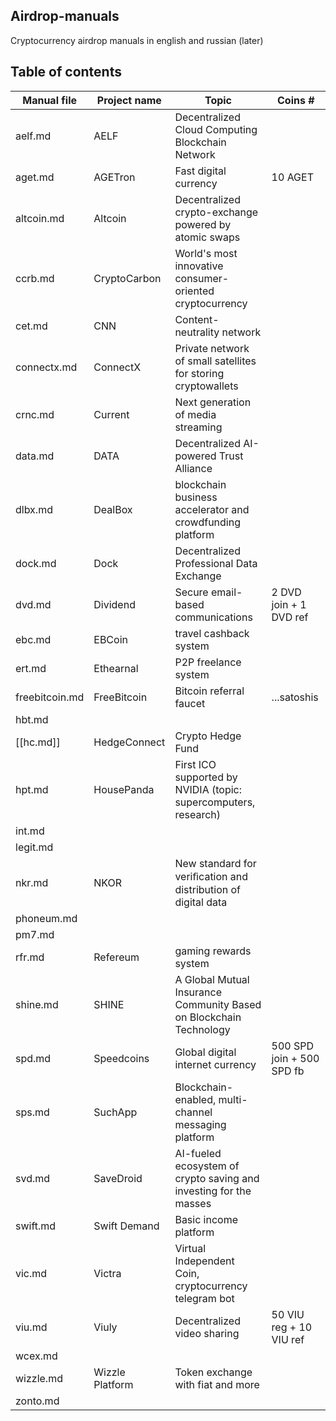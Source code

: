 ## Airdrop-manuals
Cryptocurrency airdrop manuals in english and russian (later)

## Table of contents
Manual file | Project name | Topic | Coins #
| - | - | - | - |
aelf.md | AELF | Decentralized Cloud Computing Blockchain Network | 
aget.md | AGETron | Fast digital currency | 10 AGET
altcoin.md | Altcoin | Decentralized crypto-exchange powered by atomic swaps | 
ccrb.md | CryptoCarbon | World's most innovative consumer-oriented cryptocurrency | 
cet.md | CNN | Content-neutrality network | 
connectx.md | ConnectX | Private network of small satellites for storing cryptowallets | 
crnc.md | Current | Next generation of media streaming | 
data.md | DATA | Decentralized AI-powered Trust Alliance | 
dlbx.md | DealBox | blockchain business accelerator and crowdfunding platform | 
dock.md | Dock | Decentralized Professional Data Exchange | 
dvd.md | Dividend | Secure email-based communications | 2 DVD join + 1 DVD ref
ebc.md | EBCoin | travel cashback system | 
ert.md | Ethearnal | P2P freelance system |
freebitcoin.md | FreeBitcoin | Bitcoin referral faucet | ...satoshis
hbt.md | | |
[[hc.md]] | HedgeConnect | Crypto Hedge Fund | 
hpt.md | HousePanda | First ICO supported by NVIDIA (topic: supercomputers, research) | 
int.md | | |
legit.md | | |
nkr.md | NKOR | New standard for veriﬁcation and distribution of digital data | 
phoneum.md | | |
pm7.md | | |
rfr.md | Refereum | gaming rewards system | 
shine.md | SHINE | A Global Mutual Insurance Community Based on Blockchain Technology | 
spd.md | Speedcoins | Global digital internet currency | 500 SPD join + 500 SPD fb
sps.md | SuchApp | Blockchain-enabled, multi-channel messaging platform |
svd.md | SaveDroid | AI-fueled ecosystem of crypto saving and investing for the masses |
swift.md | Swift Demand | Basic income platform | 
vic.md | Victra | Virtual Independent Coin, cryptocurrency telegram bot | 
viu.md | Viuly | Decentralized video sharing | 50 VIU reg + 10 VIU ref
wcex.md | | |
wizzle.md | Wizzle Platform | Token exchange with fiat and more | 
zonto.md | | |

